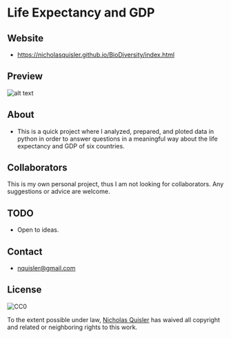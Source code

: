 # Life Expectancy and GDP

## Website

- <https://nicholasquisler.github.io/BioDiversity/index.html>

## Preview

![alt text](https://github.com/nicholasquisler/nicholasquisler.github.io/raw/main/images/biodiversity.png)

## About

- This is a quick project where I analyzed, prepared, and ploted data in python in order to answer questions in a meaningful way about the life expectancy and GDP of six countries.

## Collaborators

This is my own personal project, thus I am not looking for collaborators. Any suggestions or advice are welcome.

## TODO

- Open to ideas.

## Contact

- nquisler@gmail.com

## License

![CC0](https://licensebuttons.net/p/zero/1.0/88x31.png)

To the extent possible under law, [Nicholas Quisler](https://nicholasquisler.github.io/) has waived all copyright and related or neighboring rights to this work.
